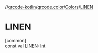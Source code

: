 //[qrcode-kotlin](../../../index.md)/[qrcode.color](../index.md)/[Colors](index.md)/[LINEN](-l-i-n-e-n.md)

# LINEN

[common]\
const val [LINEN](-l-i-n-e-n.md): [Int](https://kotlinlang.org/api/latest/jvm/stdlib/kotlin/-int/index.html)
